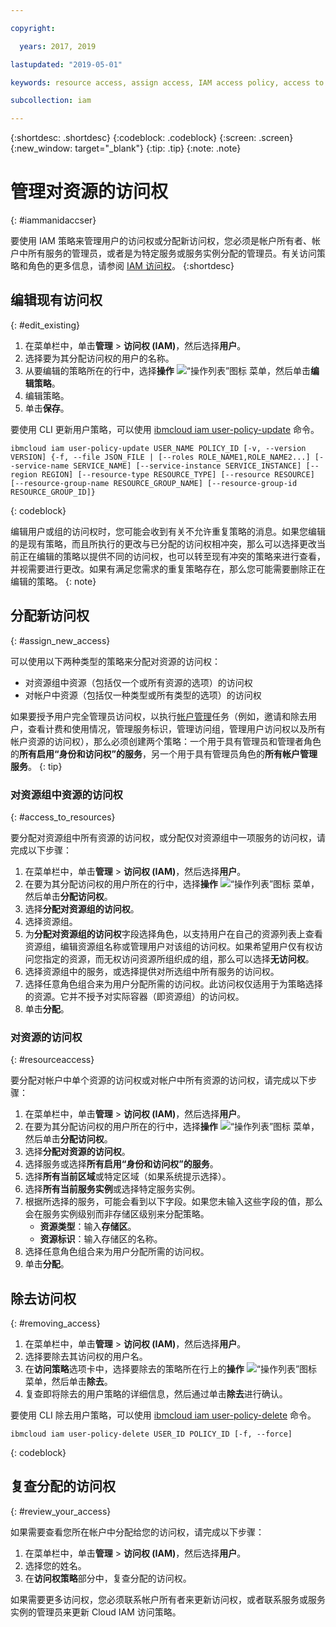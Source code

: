 ```yaml
---

copyright:

  years: 2017, 2019

lastupdated: "2019-05-01"

keywords: resource access, assign access, IAM access policy, access to resource groups, edit access, remove access

subcollection: iam

---
```


{:shortdesc: .shortdesc}
{:codeblock: .codeblock}
{:screen: .screen}
{:new_window: target="_blank"}
{:tip: .tip}
{:note: .note}

# 管理对资源的访问权
{: #iammanidaccser}

要使用 IAM 策略来管理用户的访问权或分配新访问权，您必须是帐户所有者、帐户中所有服务的管理员，或者是为特定服务或服务实例分配的管理员。有关访问策略和角色的更多信息，请参阅 [IAM 访问权](/docs/iam?topic=iam-userroles#userroles)。
{:shortdesc}

## 编辑现有访问权
{: #edit_existing}

1. 在菜单栏中，单击**管理** &gt; **访问权 (IAM)**，然后选择**用户**。
2. 选择要为其分配访问权的用户的名称。
3. 从要编辑的策略所在的行中，选择**操作** ![“操作列表”图标](../icons/action-menu-icon.svg) 菜单，然后单击**编辑策略**。
4. 编辑策略。
5. 单击**保存**。

要使用 CLI 更新用户策略，可以使用 [ibmcloud iam user-policy-update](/docs/cli/reference/ibmcloud?topic=cloud-cli-ibmcloud_commands_iam#ibmcloud_iam_user_policy_update) 命令。
```
ibmcloud iam user-policy-update USER_NAME POLICY_ID [-v, --version VERSION] {-f, --file JSON_FILE | [--roles ROLE_NAME1,ROLE_NAME2...] [--service-name SERVICE_NAME] [--service-instance SERVICE_INSTANCE] [--region REGION] [--resource-type RESOURCE_TYPE] [--resource RESOURCE] [--resource-group-name RESOURCE_GROUP_NAME] [--resource-group-id RESOURCE_GROUP_ID]}
```
{: codeblock}

编辑用户或组的访问权时，您可能会收到有关不允许重复策略的消息。如果您编辑的是现有策略，而且所执行的更改与已分配的访问权相冲突，那么可以选择更改当前正在编辑的策略以提供不同的访问权，也可以转至现有冲突的策略来进行查看，并视需要进行更改。如果有满足您需求的重复策略存在，那么您可能需要删除正在编辑的策略。
{: note}

## 分配新访问权
{: #assign_new_access}

可以使用以下两种类型的策略来分配对资源的访问权：

* 对资源组中资源（包括仅一个或所有资源的选项）的访问权
* 对帐户中资源（包括仅一种类型或所有类型的选项）的访问权

如果要授予用户完全管理员访问权，以执行[帐户管理](/docs/iam?topic=iam-account-services#account-services)任务（例如，邀请和除去用户，查看计费和使用情况，管理服务标识，管理访问组，管理用户访问权以及所有帐户资源的访问权），那么必须创建两个策略：一个用于具有管理员和管理者角色的**所有启用“身份和访问权”的服务**，另一个用于具有管理员角色的**所有帐户管理服务**。
{: tip}

### 对资源组中资源的访问权
{: #access_to_resources}

要分配对资源组中所有资源的访问权，或分配仅对资源组中一项服务的访问权，请完成以下步骤：

1. 在菜单栏中，单击**管理** &gt; **访问权 (IAM)**，然后选择**用户**。
2. 在要为其分配访问权的用户所在的行中，选择**操作** ![“操作列表”图标](../icons/action-menu-icon.svg) 菜单，然后单击**分配访问权**。
3. 选择**分配对资源组的访问权**。
4. 选择资源组。
5. 为**分配对资源组的访问权**字段选择角色，以支持用户在自己的资源列表上查看资源组，编辑资源组名称或管理用户对该组的访问权。如果希望用户仅有权访问您指定的资源，而无权访问资源所组织成的组，那么可以选择**无访问权**。
6. 选择资源组中的服务，或选择提供对所选组中所有服务的访问权。
7. 选择任意角色组合来为用户分配所需的访问权。此访问权仅适用于为策略选择的资源。它并不授予对实际容器（即资源组）的访问权。
8. 单击**分配**。

### 对资源的访问权
{: #resourceaccess}

要分配对帐户中单个资源的访问权或对帐户中所有资源的访问权，请完成以下步骤：

1. 在菜单栏中，单击**管理** &gt; **访问权 (IAM)**，然后选择**用户**。
2. 在要为其分配访问权的用户所在的行中，选择**操作** ![“操作列表”图标](../icons/action-menu-icon.svg) 菜单，然后单击**分配访问权**。
3. 选择**分配对资源的访问权**。
4. 选择服务或选择**所有启用“身份和访问权”的服务**。
5. 选择**所有当前区域**或特定区域（如果系统提示选择）。
6. 选择**所有当前服务实例**或选择特定服务实例。
7. 根据所选择的服务，可能会看到以下字段。如果您未输入这些字段的值，那么会在服务实例级别而非存储区级别来分配策略。
    * **资源类型**：输入**存储区**。
    * **资源标识**：输入存储区的名称。
8. 选择任意角色组合来为用户分配所需的访问权。
9. 单击**分配**。

## 除去访问权
{: #removing_access}

1. 在菜单栏中，单击**管理** &gt; **访问权 (IAM)**，然后选择**用户**。
2. 选择要除去其访问权的用户名。
3. 在**访问策略**选项卡中，选择要除去的策略所在行上的**操作** ![“操作列表”图标](../icons/action-menu-icon.svg) 菜单，然后单击**除去**。  
4. 复查即将除去的用户策略的详细信息，然后通过单击**除去**进行确认。

要使用 CLI 除去用户策略，可以使用 [ibmcloud iam user-policy-delete](/docs/cli/reference/ibmcloud?topic=cloud-cli-ibmcloud_commands_iam#ibmcloud_iam_user_policy_delete) 命令。
```
ibmcloud iam user-policy-delete USER_ID POLICY_ID [-f, --force]
```
{: codeblock}

## 复查分配的访问权
{: #review_your_access}

如果需要查看您所在帐户中分配给您的访问权，请完成以下步骤：

1. 在菜单栏中，单击**管理** &gt; **访问权 (IAM)**，然后选择**用户**。
3. 选择您的姓名。
4. 在**访问权策略**部分中，复查分配的访问权。

如果需要更多访问权，您必须联系帐户所有者来更新访问权，或者联系服务或服务实例的管理员来更新 Cloud IAM 访问策略。

